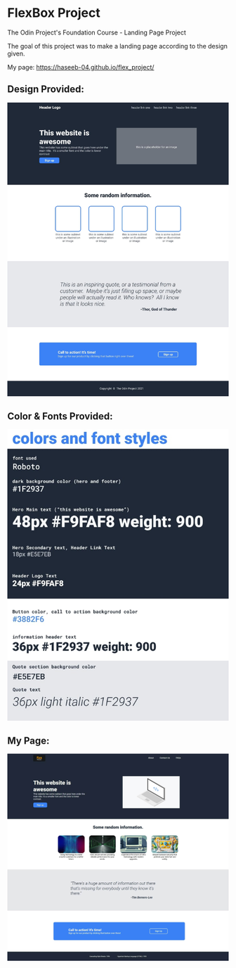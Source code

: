 # FlexBox Project

The Odin  Project's Foundation Course -  Landing Page Project

The goal of this project was to make a landing page according to the design given.

My page: https://haseeb-04.github.io/flex_project/

## Design Provided:
![Design-Provided](/img/design-provided.jpg)

## Color & Fonts Provided:
![Color-&-Fonts Provided](/img/colors-fonts.jpg)

## My Page:
![My-Page](/img/my-page.jpg)